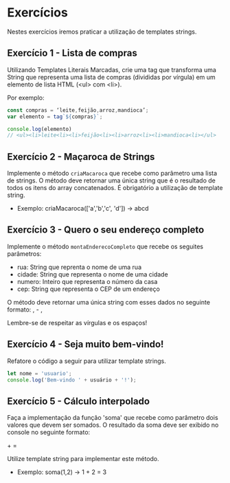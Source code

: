 # Exercícios

Nestes exercícios iremos praticar a utilização de templates strings.

## Exercício 1 - Lista de compras
Utilizando Templates Literais Marcadas, crie uma tag que transforma uma String que representa uma lista de compras (divididas por vírgula) em um elemento de lista HTML (&lt;ul&gt; com &lt;li&gt;).

Por exemplo:
``` javascript
const compras = ‘leite,feijão,arroz,mandioca’;
var elemento = tag`${compras}`;

console.log(elemento)
// <ul><li>leite<li><li>feijão<li><li>arroz<li><li>mandioca<li></ul>
```

## Exercício 2 - Maçaroca de Strings
Implemente o método `criaMacaroca` que recebe como parâmetro uma lista de strings. O método deve retornar uma única string que é o resultado de todos os itens do array concatenados. É obrigatório a utilização de template string.

* Exemplo: criaMacaroca(['a','b','c', 'd']) → abcd

## Exercício 3 - Quero o seu endereço completo
Implemente o método `montaEnderecoCompleto` que recebe os seguites parâmetros:
- rua: String que reprenta o nome de uma rua
- cidade: String que representa o nome de uma cidade
- numero: Inteiro que representa o número da casa
- cep: String que representa o CEP de um endereço

O método deve retornar uma única string com esses dados no seguinte formato:
<rua>, <numero> - <cidade>, <cep>

Lembre-se de respeitar as vírgulas e os espaços!

## Exercício 4 - Seja muito bem-vindo!
Refatore o código a seguir para utilizar template strings.
``` javascript
let nome = 'usuario';
console.log('Bem-vindo ' + usuário + '!');
```

## Exercício 5 - Cálculo interpolado
Faça a implementação da função 'soma' que recebe como parâmetro dois valores que devem ser somados. O resultado da soma deve ser exibido no console no seguinte formato:

<n1> + <n2> = <resultado>

Utilize template string para implementar este método.

* Exemplo: soma(1,2) → 1 + 2 = 3
